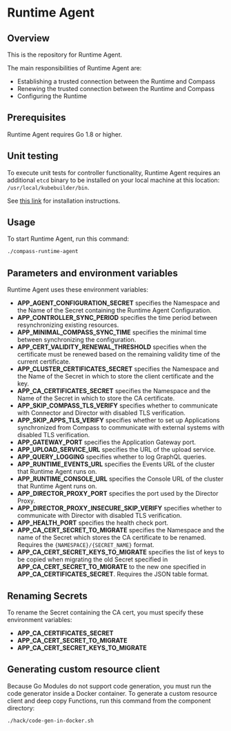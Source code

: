 # Runtime Agent

## Overview

This is the repository for Runtime Agent.

The main responsibilities of Runtime Agent are:
- Establishing a trusted connection between the Runtime and Compass
- Renewing the trusted connection between the Runtime and Compass
- Configuring the Runtime

## Prerequisites

Runtime Agent requires Go 1.8 or higher.

## Unit testing

To execute unit tests for controller functionality, Runtime Agent requires an additional `etcd` binary to be installed on your local machine at this location: `/usr/local/kubebuilder/bin`.

See [this link](https://book.kubebuilder.io/reference/envtest.html) for installation instructions.

## Usage

To start Runtime Agent, run this command:

```bash
./compass-runtime-agent
```

## Parameters and environment variables

Runtime Agent uses these environment variables:
- **APP_AGENT_CONFIGURATION_SECRET** specifies the Namespace and the Name of the Secret containing the Runtime Agent Configuration.
- **APP_CONTROLLER_SYNC_PERIOD** specifies the time period between resynchronizing existing resources.
- **APP_MINIMAL_COMPASS_SYNC_TIME** specifies the minimal time between synchronizing the configuration.
- **APP_CERT_VALIDITY_RENEWAL_THRESHOLD** specifies when the certificate must be renewed based on the remaining validity time of the current certificate.
- **APP_CLUSTER_CERTIFICATES_SECRET** specifies the Namespace and the Name of the Secret in which to store the client certificate and the key.
- **APP_CA_CERTIFICATES_SECRET** specifies the Namespace and the Name of the Secret in which to store the CA certificate.
- **APP_SKIP_COMPASS_TLS_VERIFY** specifies whether to communicate with Connector and Director with disabled TLS verification.
- **APP_SKIP_APPS_TLS_VERIFY** specifies whether to set up Applications synchronized from Compass to communicate with external systems with disabled TLS verification.
- **APP_GATEWAY_PORT** specifies the Application Gateway port.
- **APP_UPLOAD_SERVICE_URL** specifies the URL of the upload service.
- **APP_QUERY_LOGGING** specifies whether to log GraphQL queries.
- **APP_RUNTIME_EVENTS_URL** specifies the Events URL of the cluster that Runtime Agent runs on.
- **APP_RUNTIME_CONSOLE_URL** specifies the Console URL of the cluster that Runtime Agent runs on. <!-- TODO: To be removed after it's been removed from the code. See https://github.com/kyma-project/kyma/pull/13984, the comment: discussion_r861476457. -->
- **APP_DIRECTOR_PROXY_PORT** specifies the port used by the Director Proxy.
- **APP_DIRECTOR_PROXY_INSECURE_SKIP_VERIFY** specifies whether to communicate with Director with disabled TLS verification.
- **APP_HEALTH_PORT** specifies the health check port.
- **APP_CA_CERT_SECRET_TO_MIGRATE** specifies the Namespace and the name of the Secret which stores the CA certificate to be renamed. Requires the `{NAMESPACE}/{SECRET_NAME}` format. 
- **APP_CA_CERT_SECRET_KEYS_TO_MIGRATE** specifies the list of keys to be copied when migrating the old Secret specified in **APP_CA_CERT_SECRET_TO_MIGRATE** to the new one specified in **APP_CA_CERTIFICATES_SECRET**. Requires the JSON table format.

## Renaming Secrets

To rename the Secret containing the CA cert, you must specify these environment variables:
- **APP_CA_CERTIFICATES_SECRET**
- **APP_CA_CERT_SECRET_TO_MIGRATE**
- **APP_CA_CERT_SECRET_KEYS_TO_MIGRATE**

## Generating custom resource client

Because Go Modules do not support code generation, you must run the code generator inside a Docker container.
To generate a custom resource client and deep copy Functions, run this command from the component directory:

```bash
./hack/code-gen-in-docker.sh
```
